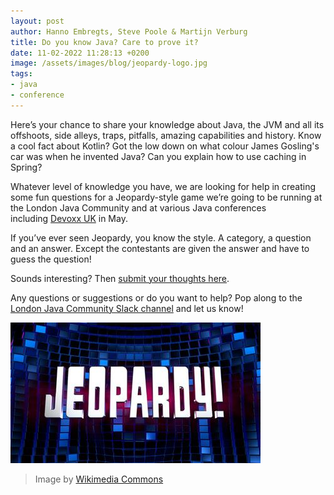 ```yaml
---
layout: post
author: Hanno Embregts, Steve Poole & Martijn Verburg
title: Do you know Java? Care to prove it?
date: 11-02-2022 11:28:13 +0200
image: /assets/images/blog/jeopardy-logo.jpg 
tags: 
- java
- conference
---
```


Here’s your chance to share your knowledge about Java, the JVM and all its offshoots, side alleys, traps, pitfalls, amazing capabilities and history. Know a cool fact about Kotlin? Got the low down on what colour James Gosling's car was when he invented Java? Can you explain how to use caching in Spring? 

Whatever level of knowledge you have, we are looking for help in creating some fun questions for a Jeopardy-style game we’re going to be running at the London Java Community and at various Java conferences including [Devoxx UK](https://devoxx.co.uk) in May.

If you’ve ever seen Jeopardy, you know the style. A category, a question and an answer. Except the contestants are given the answer and have to guess the question!

Sounds interesting? Then [submit your thoughts here](https://forms.gle/MUNr1Rni3hX5MUd17). 

Any questions or suggestions or do you want to help? Pop along to the [London Java Community Slack channel](https://londonjavacommunity.slack.com/archives/C0323H1MG86) and let us know! 

![Jeopardy logo](/assets/images/blog/jeopardy-logo.jpg)
> Image by <a href="https://commons.wikimedia.org/wiki/File:Jeopardy_Germany_2016_logo.jpg">Wikimedia Commons</a>
